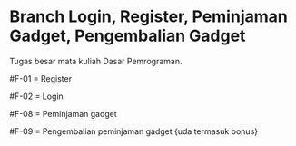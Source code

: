 # Branch Login, Register, Peminjaman Gadget, Pengembalian Gadget
Tugas besar mata kuliah Dasar Pemrograman.

#F-01 = Register

#F-02 = Login

#F-08 = Peminjaman gadget

#F-09 = Pengembalian peminjaman gadget {uda termasuk bonus}
